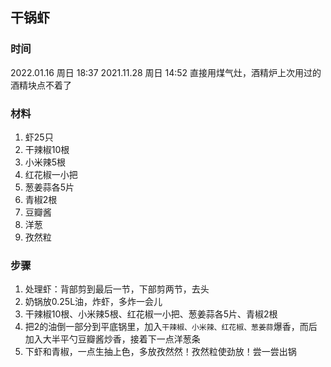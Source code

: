 ## 干锅虾

### 时间
2022.01.16 周日 18:37
2021.11.28 周日 14:52 直接用煤气灶，酒精炉上次用过的酒精块点不着了

### 材料
1. 虾25只
2. 干辣椒10根
3. 小米辣5根
4. 红花椒一小把
5. 葱姜蒜各5片
6. 青椒2根
7. 豆瓣酱
8. 洋葱
9. 孜然粒

### 步骤
1. 处理虾：背部剪到最后一节，下部剪两节，去头
2. 奶锅放0.25L油，炸虾，多炸一会儿
3. 干辣椒10根、小米辣5根、红花椒一小把、葱姜蒜各5片、青椒2根
4. 把2的油倒一部分到平底锅里，加入`干辣椒、小米辣、红花椒、葱姜蒜`爆香，而后加入大半平勺豆瓣酱炒香，接着下一点洋葱条
5. 下虾和青椒，一点生抽上色，多放孜然然！孜然粒使劲放！尝一尝出锅